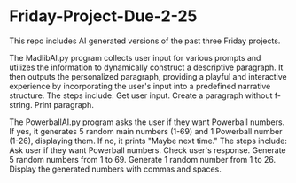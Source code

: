 # Friday-Project-Due-2-25
This repo includes AI generated versions of the past three Friday projects. 

The MadlibAI.py program collects user input for various prompts and utilizes the information to dynamically construct a descriptive paragraph. It then outputs the personalized paragraph, providing a playful and interactive experience by incorporating the user's input into a predefined narrative structure.
    The steps include:
        Get user input.
        Create a paragraph without f-string.
        Print paragraph.

The PowerballAI.py program asks the user if they want Powerball numbers. If yes, it generates 5 random main numbers (1-69) and 1 Powerball number (1-26), displaying them. If no, it prints "Maybe next time."
    The steps include:
        Ask user if they want Powerball numbers.
        Check user's response.
        Generate 5 random numbers from 1 to 69.
        Generate 1 random number from 1 to 26.
        Display the generated numbers with commas and spaces.